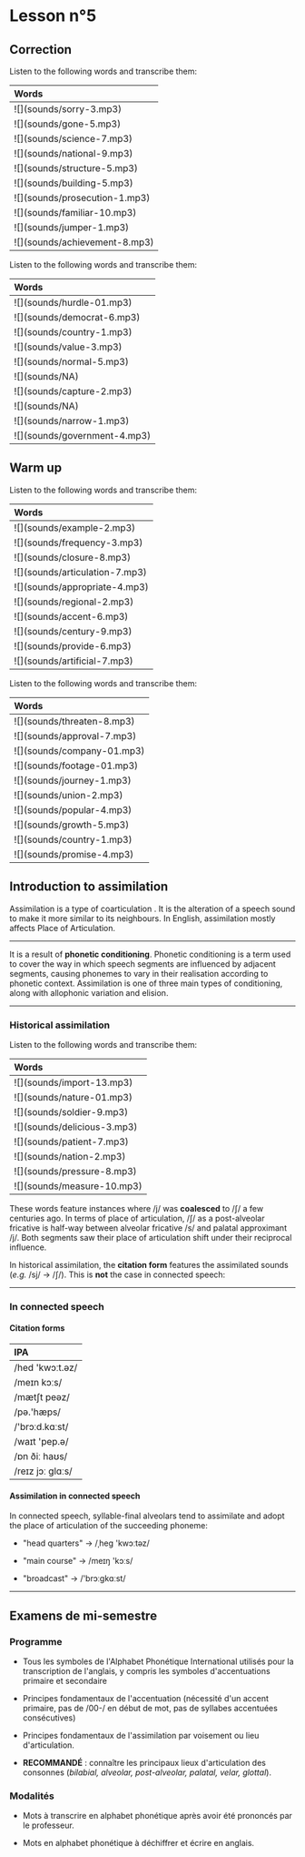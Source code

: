 # Lesson n°5



## Correction


Listen to the following words and transcribe them:

<table class="table table-striped table-hover table-condensed table-responsive" style="margin-left: auto; margin-right: auto;">
 <thead>
  <tr>
   <th style="text-align:left;font-weight: bold;font-weight: bold;"> Words </th>
  </tr>
 </thead>
<tbody>
  <tr>
   <td style="text-align:left;"> ![](sounds/sorry-3.mp3) </td>
  </tr>
  <tr>
   <td style="text-align:left;"> ![](sounds/gone-5.mp3) </td>
  </tr>
  <tr>
   <td style="text-align:left;"> ![](sounds/science-7.mp3) </td>
  </tr>
  <tr>
   <td style="text-align:left;"> ![](sounds/national-9.mp3) </td>
  </tr>
  <tr>
   <td style="text-align:left;"> ![](sounds/structure-5.mp3) </td>
  </tr>
  <tr>
   <td style="text-align:left;"> ![](sounds/building-5.mp3) </td>
  </tr>
  <tr>
   <td style="text-align:left;"> ![](sounds/prosecution-1.mp3) </td>
  </tr>
  <tr>
   <td style="text-align:left;"> ![](sounds/familiar-10.mp3) </td>
  </tr>
  <tr>
   <td style="text-align:left;"> ![](sounds/jumper-1.mp3) </td>
  </tr>
  <tr>
   <td style="text-align:left;"> ![](sounds/achievement-8.mp3) </td>
  </tr>
</tbody>
</table>

Listen to the following words and transcribe them:

<table class="table table-striped table-hover table-condensed table-responsive" style="margin-left: auto; margin-right: auto;">
 <thead>
  <tr>
   <th style="text-align:left;font-weight: bold;font-weight: bold;"> Words </th>
  </tr>
 </thead>
<tbody>
  <tr>
   <td style="text-align:left;"> ![](sounds/hurdle-01.mp3) </td>
  </tr>
  <tr>
   <td style="text-align:left;"> ![](sounds/democrat-6.mp3) </td>
  </tr>
  <tr>
   <td style="text-align:left;"> ![](sounds/country-1.mp3) </td>
  </tr>
  <tr>
   <td style="text-align:left;"> ![](sounds/value-3.mp3) </td>
  </tr>
  <tr>
   <td style="text-align:left;"> ![](sounds/normal-5.mp3) </td>
  </tr>
  <tr>
   <td style="text-align:left;"> ![](sounds/NA) </td>
  </tr>
  <tr>
   <td style="text-align:left;"> ![](sounds/capture-2.mp3) </td>
  </tr>
  <tr>
   <td style="text-align:left;"> ![](sounds/NA) </td>
  </tr>
  <tr>
   <td style="text-align:left;"> ![](sounds/narrow-1.mp3) </td>
  </tr>
  <tr>
   <td style="text-align:left;"> ![](sounds/government-4.mp3) </td>
  </tr>
</tbody>
</table>

## Warm up

Listen to the following words and transcribe them:

<table class="table table-striped table-hover table-condensed table-responsive" style="margin-left: auto; margin-right: auto;">
 <thead>
  <tr>
   <th style="text-align:left;font-weight: bold;font-weight: bold;"> Words </th>
  </tr>
 </thead>
<tbody>
  <tr>
   <td style="text-align:left;"> ![](sounds/example-2.mp3) </td>
  </tr>
  <tr>
   <td style="text-align:left;"> ![](sounds/frequency-3.mp3) </td>
  </tr>
  <tr>
   <td style="text-align:left;"> ![](sounds/closure-8.mp3) </td>
  </tr>
  <tr>
   <td style="text-align:left;"> ![](sounds/articulation-7.mp3) </td>
  </tr>
  <tr>
   <td style="text-align:left;"> ![](sounds/appropriate-4.mp3) </td>
  </tr>
  <tr>
   <td style="text-align:left;"> ![](sounds/regional-2.mp3) </td>
  </tr>
  <tr>
   <td style="text-align:left;"> ![](sounds/accent-6.mp3) </td>
  </tr>
  <tr>
   <td style="text-align:left;"> ![](sounds/century-9.mp3) </td>
  </tr>
  <tr>
   <td style="text-align:left;"> ![](sounds/provide-6.mp3) </td>
  </tr>
  <tr>
   <td style="text-align:left;"> ![](sounds/artificial-7.mp3) </td>
  </tr>
</tbody>
</table>

Listen to the following words and transcribe them:

<table class="table table-striped table-hover table-condensed table-responsive" style="margin-left: auto; margin-right: auto;">
 <thead>
  <tr>
   <th style="text-align:left;font-weight: bold;font-weight: bold;"> Words </th>
  </tr>
 </thead>
<tbody>
  <tr>
   <td style="text-align:left;"> ![](sounds/threaten-8.mp3) </td>
  </tr>
  <tr>
   <td style="text-align:left;"> ![](sounds/approval-7.mp3) </td>
  </tr>
  <tr>
   <td style="text-align:left;"> ![](sounds/company-01.mp3) </td>
  </tr>
  <tr>
   <td style="text-align:left;"> ![](sounds/footage-01.mp3) </td>
  </tr>
  <tr>
   <td style="text-align:left;"> ![](sounds/journey-1.mp3) </td>
  </tr>
  <tr>
   <td style="text-align:left;"> ![](sounds/union-2.mp3) </td>
  </tr>
  <tr>
   <td style="text-align:left;"> ![](sounds/popular-4.mp3) </td>
  </tr>
  <tr>
   <td style="text-align:left;"> ![](sounds/growth-5.mp3) </td>
  </tr>
  <tr>
   <td style="text-align:left;"> ![](sounds/country-1.mp3) </td>
  </tr>
  <tr>
   <td style="text-align:left;"> ![](sounds/promise-4.mp3) </td>
  </tr>
</tbody>
</table>
 
## Introduction to assimilation

Assimilation is a type of coarticulation . It is the alteration of a speech sound to make it more similar to its neighbours. In English, assimilation mostly affects Place of Articulation. 

---
 
It is a result of **phonetic conditioning**. Phonetic conditioning is a term used to cover the way in which speech segments are influenced by adjacent segments, causing phonemes to vary in their realisation according to phonetic context. Assimilation is one of three main types of conditioning, along with allophonic variation and elision.

---

### Historical assimilation

Listen to the following words and transcribe them:

<table class="table table-striped table-hover table-condensed table-responsive" style="margin-left: auto; margin-right: auto;">
 <thead>
  <tr>
   <th style="text-align:left;font-weight: bold;font-weight: bold;"> Words </th>
  </tr>
 </thead>
<tbody>
  <tr>
   <td style="text-align:left;"> ![](sounds/import-13.mp3) </td>
  </tr>
  <tr>
   <td style="text-align:left;"> ![](sounds/nature-01.mp3) </td>
  </tr>
  <tr>
   <td style="text-align:left;"> ![](sounds/soldier-9.mp3) </td>
  </tr>
  <tr>
   <td style="text-align:left;"> ![](sounds/delicious-3.mp3) </td>
  </tr>
  <tr>
   <td style="text-align:left;"> ![](sounds/patient-7.mp3) </td>
  </tr>
  <tr>
   <td style="text-align:left;"> ![](sounds/nation-2.mp3) </td>
  </tr>
  <tr>
   <td style="text-align:left;"> ![](sounds/pressure-8.mp3) </td>
  </tr>
  <tr>
   <td style="text-align:left;"> ![](sounds/measure-10.mp3) </td>
  </tr>
</tbody>
</table>

These words feature instances where /j/ was **coalesced** to /ʃ/ a few centuries ago. In terms of place of articulation, /ʃ/ as a post-alveolar fricative is half-way between alveolar fricative /s/ and palatal approximant /j/. Both segments saw their place of articulation shift under their reciprocal influence.

In historical assimilation, the **citation form** features the assimilated sounds (*e.g.* /sj/  $\rightarrow$ /ʃ/). This is **not** the case in connected speech:

---

### In connected speech

#### Citation forms

<table class="table table-striped table-hover table-condensed table-responsive" style="margin-left: auto; margin-right: auto;">
 <thead>
  <tr>
   <th style="text-align:left;"> IPA </th>
  </tr>
 </thead>
<tbody>
  <tr>
   <td style="text-align:left;"> /hed 'kwɔːt.əz/ </td>
  </tr>
  <tr>
   <td style="text-align:left;"> /meɪn kɔːs/ </td>
  </tr>
  <tr>
   <td style="text-align:left;"> /mætʃt peəz/ </td>
  </tr>
  <tr>
   <td style="text-align:left;"> /pə.'hæps/ </td>
  </tr>
  <tr>
   <td style="text-align:left;"> /'brɔːd.kɑːst/ </td>
  </tr>
  <tr>
   <td style="text-align:left;"> /waɪt 'pep.ə/ </td>
  </tr>
  <tr>
   <td style="text-align:left;"> /ɒn ðiː haʊs/ </td>
  </tr>
  <tr>
   <td style="text-align:left;"> /reɪz jɔː glɑːs/ </td>
  </tr>
</tbody>
</table>

#### Assimilation in connected speech

In connected speech, syllable-final alveolars tend to assimilate and adopt the place of articulation of the succeeding phoneme:

* "head quarters"  $\rightarrow$ /ˌheg 'kwɔːtəz/

* "main course"  $\rightarrow$ /meɪŋ 'kɔːs/

* "broadcast"  $\rightarrow$ /'brɔːgkɑːst/

---

## Examens de mi-semestre

### Programme

* Tous les symboles de l'Alphabet Phonétique International utilisés pour la transcription de l'anglais, y compris les symboles d'accentuations primaire et secondaire

* Principes fondamentaux de l'accentuation (nécessité d'un accent primaire, pas de /00-/ en début de mot, pas de syllabes accentuées consécutives)

* Principes fondamentaux de l'assimilation par voisement ou lieu d'articulation.

* **RECOMMANDÉ** : connaître les principaux lieux d'articulation des consonnes (*bilabial, alveolar, post-alveolar, palatal, velar, glottal*).

### Modalités 

* Mots à transcrire en alphabet phonétique après avoir été prononcés par le professeur.

* Mots en alphabet phonétique à déchiffrer et écrire en anglais.

